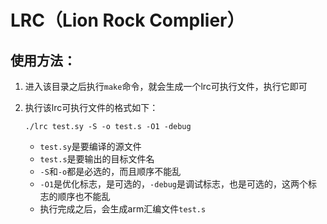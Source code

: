 # LRC（Lion Rock Complier）

## 使用方法：
1. 进入该目录之后执行`make`命令，就会生成一个lrc可执行文件，执行它即可
2. 执行该lrc可执行文件的格式如下：
   
   ```./lrc test.sy -S -o test.s -O1 -debug```
   
   * `test.sy`是要编译的源文件
   * `test.s`是要输出的目标文件名
   * `-S`和`-o`都是必选的，而且顺序不能乱
   * `-O1`是优化标志，是可选的，`-debug`是调试标志，也是可选的，这两个标志的顺序也不能乱
   * 执行完成之后，会生成arm汇编文件`test.s`